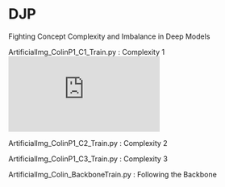# DJP
Fighting Concept Complexity and Imbalance in Deep Models


ArtificialImg_ColinP1_C1_Train.py : Complexity 1
![alt text](https://github.com/NeuralClassifier/DJP/blob/main/Colin's%20Img%20Idea%20Figs/Proposition%201/C1/ColinImageIdea_C1_ClassA.pdf)

ArtificialImg_ColinP1_C2_Train.py : Complexity 2

ArtificialImg_ColinP1_C3_Train.py : Complexity 3

ArtificialImg_Colin_BackboneTrain.py : Following the Backbone
